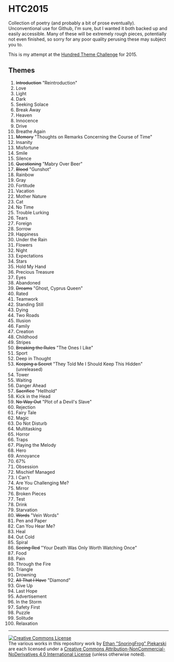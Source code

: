 # HTC2015
Collection of poetry (and probably a bit of prose eventually). Unconventional use for Github, I'm sure, but I wanted it both backed up and easily accessible. Many of these will be extremely rough pieces, potentially not even finished, so sorry for any poor quality perusing these may subject you to.

This is my attempt at the [Hundred Theme Challenge](http://100themeschallenge.deviantart.com/blog/33698704/) for 2015.


## Themes

1. ~~Introduction~~ "Reintroduction"
2. Love
3. Light
4. Dark
5. Seeking Solace
6. Break Away
7. Heaven
8. Innocence
9. Drive
10. Breathe Again
11. ~~Memory~~ "Thoughts on Remarks Concerning the Course of Time"
12. Insanity
13. Misfortune
14. Smile
15. Silence
16. ~~Questioning~~ "Mabry Over Beer"
17. ~~Blood~~ "Gunshot"
18. Rainbow
19. Gray
20. Fortitude
21. Vacation
22. Mother Nature
23. Cat
24. No Time
25. Trouble Lurking
26. Tears
27. Foreign
28. Sorrow
29. Happiness
30. Under the Rain
31. Flowers
32. Night
33. Expectations
34. Stars
35. Hold My Hand
36. Precious Treasure
37. Eyes
38. Abandoned
39. ~~Dreams~~ "Ghost, Cyprus Queen"
40. Rated
41. Teamwork
42. Standing Still
43. Dying
44. Two Roads
45. Illusion
46. Family
47. Creation
48. Childhood
49. Stripes
50. ~~Breaking the Rules~~ "The Ones I Like"
51. Sport
52. Deep in Thought
53. ~~Keeping a Secret~~ "They Told Me I Should Keep This Hidden" (unreleased)
54. Tower
55. Waiting
56. Danger Ahead
57. ~~Sacrifice~~ "Hellhold"
58. Kick in the Head
59. ~~No Way Out~~ "Plot of a Devil's Slave"
60. Rejection
61. Fairy Tale
62. Magic
63. Do Not Disturb
64. Multitasking
65. Horror
66. Traps
67. Playing the Melody
68. Hero
69. Annoyance
70. 67%
71. Obsession
72. Mischief Managed
73. I Can't
74. Are You Challenging Me?
75. Mirror
76. Broken Pieces
77. Test
78. Drink
79. Starvation
80. ~~Words~~ "Vein Words"
81. Pen and Paper
82. Can You Hear Me?
83. Heal
84. Out Cold
85. Spiral
86. ~~Seeing Red~~ "Your Death Was Only Worth Watching Once"
87. Food
88. Pain
89. Through the Fire
90. Triangle
91. Drowning
92. ~~All That I Have~~ "Diamond"
93. Give Up
94. Last Hope
95. Advertisement
96. In the Storm
97. Safety First
98. Puzzle
99. Solitude
100. Relaxation

---

<a rel="license" href="http://creativecommons.org/licenses/by-nc-nd/4.0/"><img alt="Creative Commons License" style="border-width:0" src="https://i.creativecommons.org/l/by-nc-nd/4.0/88x31.png" /></a><br />The various works in this repository <span xmlns:dct="http://purl.org/dc/terms/" href="http://purl.org/dc/dcmitype/Text" rel="dct:type">work</span> by <a xmlns:cc="http://creativecommons.org/ns#" href="https://github.com/SnoringFrog" property="cc:attributionName" rel="cc:attributionURL">Ethan "SnoringFrog" Piekarski</a> are each licensed under a <a rel="license" href="http://creativecommons.org/licenses/by-nc-nd/4.0/">Creative Commons Attribution-NonCommercial-NoDerivatives 4.0 International License</a> (unless otherwise noted).

